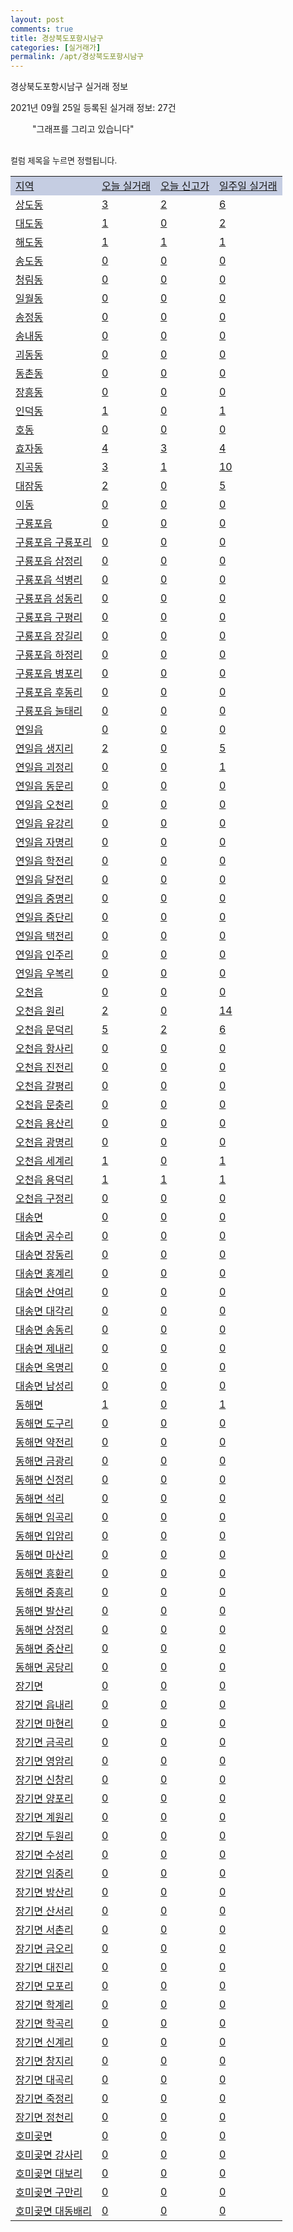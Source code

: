 ```yaml
---
layout: post
comments: true
title: 경상북도포항시남구
categories: [실거래가]
permalink: /apt/경상북도포항시남구
---
```


경상북도포항시남구 실거래 정보

2021년 09월 25일 등록된 실거래 정보: 27건

<!--<script async src="https://pagead2.googlesyndication.com/pagead/js/adsbygoogle.js?client=ca-pub-3485438051770037"
 crossorigin="anonymous"></script>-->

<script type="text/javascript">
  google.charts.load('current', {'packages':['corechart']});
  google.charts.setOnLoadCallback(drawChart);

  function drawChart() {
    var data = google.visualization.arrayToDataTable([['거래일', '매매', '전월세', '전매'], ['21-01', 165, 311, 223], ['21-02', 157, 309, 109], ['21-03', 221, 412, 46], ['21-04', 235, 234, 16], ['21-05', 221, 178, 15], ['21-06', 219, 198, 12], ['21-07', 280, 187, 6], ['21-08', 285, 221, 16], ['21-09', 101, 85, 8]]);

    var options = {
      title: '최근 1년간 유형별 거래량 추이',
      legend: { position: 'bottom' }
    };

    setTimeout(function() {
        var chart = new google.visualization.LineChart(document.getElementById('columnchart_material'));
        chart.draw(data, (options));
        document.getElementById('loading').style.display = 'none';
        var dayLabel = (new Date()).getDay();
        if (dayLabel < 2) {
            sorttable.innerSortFunction.apply(document.getElementById('week'), []);
            sorttable.innerSortFunction.apply(document.getElementById('week'), []);        
        }
        else {
            sorttable.innerSortFunction.apply(document.getElementById('today'), []);
            sorttable.innerSortFunction.apply(document.getElementById('today'), []);
        }
    }, 200);

  }
</script>

<div id="loading" style="z-index:20; display: block; margin-left: 35px">"그래프를 그리고 있습니다"</div>
<div id="columnchart_material" style="width: 95%; margin-left: -35px; display: block"></div>
<!--<div style="width: 95%; margin-left: -35px; display: block">
      <script async src="https://pagead2.googlesyndication.com/pagead/js/adsbygoogle.js?client=ca-pub-3485438051770037"
          crossorigin="anonymous"></script>
      <ins class="adsbygoogle"
          style="display:block"
          data-ad-format="fluid"
          data-ad-layout-key="-fb+5w+4e-db+86"
          data-ad-client="ca-pub-3485438051770037"
          data-ad-slot="1827090281"></ins>
      <script>
          (adsbygoogle = window.adsbygoogle || []).push({});
      </script>
</div>-->
<br>

<font size='small' style='font-size: small;'>컬럼 제목을 누르면 정렬됩니다.</font>
<table class="sortable">
  <tr style='background-color: rgba(114, 132, 186,0.4);'>
    <td id="region"><a href="#">지역</a></td>
    <td id="today"><a href="#">오늘 실거래</a></td>
    <td id="today_new"><a href="#">오늘 신고가</a></td>
    <td id="week"><a href="#">일주일 실거래</a></td>
  </tr>

  
  <tr class="item">
    <td><a href="경상북도포항시남구상도동">상도동</a></td>
    <td><a href="경상북도포항시남구상도동">3</a></td>
    <td><a href="경상북도포항시남구상도동">2</a></td>
    <td><a href="경상북도포항시남구상도동">6</a></td>
  </tr>
    

  <tr class="item">
    <td><a href="경상북도포항시남구대도동">대도동</a></td>
    <td><a href="경상북도포항시남구대도동">1</a></td>
    <td><a href="경상북도포항시남구대도동">0</a></td>
    <td><a href="경상북도포항시남구대도동">2</a></td>
  </tr>
    

  <tr class="item">
    <td><a href="경상북도포항시남구해도동">해도동</a></td>
    <td><a href="경상북도포항시남구해도동">1</a></td>
    <td><a href="경상북도포항시남구해도동">1</a></td>
    <td><a href="경상북도포항시남구해도동">1</a></td>
  </tr>
    

  <tr class="item">
    <td><a href="경상북도포항시남구송도동">송도동</a></td>
    <td><a href="경상북도포항시남구송도동">0</a></td>
    <td><a href="경상북도포항시남구송도동">0</a></td>
    <td><a href="경상북도포항시남구송도동">0</a></td>
  </tr>
    

  <tr class="item">
    <td><a href="경상북도포항시남구청림동">청림동</a></td>
    <td><a href="경상북도포항시남구청림동">0</a></td>
    <td><a href="경상북도포항시남구청림동">0</a></td>
    <td><a href="경상북도포항시남구청림동">0</a></td>
  </tr>
    

  <tr class="item">
    <td><a href="경상북도포항시남구일월동">일월동</a></td>
    <td><a href="경상북도포항시남구일월동">0</a></td>
    <td><a href="경상북도포항시남구일월동">0</a></td>
    <td><a href="경상북도포항시남구일월동">0</a></td>
  </tr>
    

  <tr class="item">
    <td><a href="경상북도포항시남구송정동">송정동</a></td>
    <td><a href="경상북도포항시남구송정동">0</a></td>
    <td><a href="경상북도포항시남구송정동">0</a></td>
    <td><a href="경상북도포항시남구송정동">0</a></td>
  </tr>
    

  <tr class="item">
    <td><a href="경상북도포항시남구송내동">송내동</a></td>
    <td><a href="경상북도포항시남구송내동">0</a></td>
    <td><a href="경상북도포항시남구송내동">0</a></td>
    <td><a href="경상북도포항시남구송내동">0</a></td>
  </tr>
    

  <tr class="item">
    <td><a href="경상북도포항시남구괴동동">괴동동</a></td>
    <td><a href="경상북도포항시남구괴동동">0</a></td>
    <td><a href="경상북도포항시남구괴동동">0</a></td>
    <td><a href="경상북도포항시남구괴동동">0</a></td>
  </tr>
    

  <tr class="item">
    <td><a href="경상북도포항시남구동촌동">동촌동</a></td>
    <td><a href="경상북도포항시남구동촌동">0</a></td>
    <td><a href="경상북도포항시남구동촌동">0</a></td>
    <td><a href="경상북도포항시남구동촌동">0</a></td>
  </tr>
    

  <tr class="item">
    <td><a href="경상북도포항시남구장흥동">장흥동</a></td>
    <td><a href="경상북도포항시남구장흥동">0</a></td>
    <td><a href="경상북도포항시남구장흥동">0</a></td>
    <td><a href="경상북도포항시남구장흥동">0</a></td>
  </tr>
    

  <tr class="item">
    <td><a href="경상북도포항시남구인덕동">인덕동</a></td>
    <td><a href="경상북도포항시남구인덕동">1</a></td>
    <td><a href="경상북도포항시남구인덕동">0</a></td>
    <td><a href="경상북도포항시남구인덕동">1</a></td>
  </tr>
    

  <tr class="item">
    <td><a href="경상북도포항시남구호동">호동</a></td>
    <td><a href="경상북도포항시남구호동">0</a></td>
    <td><a href="경상북도포항시남구호동">0</a></td>
    <td><a href="경상북도포항시남구호동">0</a></td>
  </tr>
    

  <tr class="item">
    <td><a href="경상북도포항시남구효자동">효자동</a></td>
    <td><a href="경상북도포항시남구효자동">4</a></td>
    <td><a href="경상북도포항시남구효자동">3</a></td>
    <td><a href="경상북도포항시남구효자동">4</a></td>
  </tr>
    

  <tr class="item">
    <td><a href="경상북도포항시남구지곡동">지곡동</a></td>
    <td><a href="경상북도포항시남구지곡동">3</a></td>
    <td><a href="경상북도포항시남구지곡동">1</a></td>
    <td><a href="경상북도포항시남구지곡동">10</a></td>
  </tr>
    

  <tr class="item">
    <td><a href="경상북도포항시남구대잠동">대잠동</a></td>
    <td><a href="경상북도포항시남구대잠동">2</a></td>
    <td><a href="경상북도포항시남구대잠동">0</a></td>
    <td><a href="경상북도포항시남구대잠동">5</a></td>
  </tr>
    

  <tr class="item">
    <td><a href="경상북도포항시남구이동">이동</a></td>
    <td><a href="경상북도포항시남구이동">0</a></td>
    <td><a href="경상북도포항시남구이동">0</a></td>
    <td><a href="경상북도포항시남구이동">0</a></td>
  </tr>
    

  <tr class="item">
    <td><a href="경상북도포항시남구구룡포읍">구룡포읍</a></td>
    <td><a href="경상북도포항시남구구룡포읍">0</a></td>
    <td><a href="경상북도포항시남구구룡포읍">0</a></td>
    <td><a href="경상북도포항시남구구룡포읍">0</a></td>
  </tr>
    

  <tr class="item">
    <td><a href="경상북도포항시남구구룡포읍구룡포리">구룡포읍 구룡포리</a></td>
    <td><a href="경상북도포항시남구구룡포읍구룡포리">0</a></td>
    <td><a href="경상북도포항시남구구룡포읍구룡포리">0</a></td>
    <td><a href="경상북도포항시남구구룡포읍구룡포리">0</a></td>
  </tr>
    

  <tr class="item">
    <td><a href="경상북도포항시남구구룡포읍삼정리">구룡포읍 삼정리</a></td>
    <td><a href="경상북도포항시남구구룡포읍삼정리">0</a></td>
    <td><a href="경상북도포항시남구구룡포읍삼정리">0</a></td>
    <td><a href="경상북도포항시남구구룡포읍삼정리">0</a></td>
  </tr>
    

  <tr class="item">
    <td><a href="경상북도포항시남구구룡포읍석병리">구룡포읍 석병리</a></td>
    <td><a href="경상북도포항시남구구룡포읍석병리">0</a></td>
    <td><a href="경상북도포항시남구구룡포읍석병리">0</a></td>
    <td><a href="경상북도포항시남구구룡포읍석병리">0</a></td>
  </tr>
    

  <tr class="item">
    <td><a href="경상북도포항시남구구룡포읍성동리">구룡포읍 성동리</a></td>
    <td><a href="경상북도포항시남구구룡포읍성동리">0</a></td>
    <td><a href="경상북도포항시남구구룡포읍성동리">0</a></td>
    <td><a href="경상북도포항시남구구룡포읍성동리">0</a></td>
  </tr>
    

  <tr class="item">
    <td><a href="경상북도포항시남구구룡포읍구평리">구룡포읍 구평리</a></td>
    <td><a href="경상북도포항시남구구룡포읍구평리">0</a></td>
    <td><a href="경상북도포항시남구구룡포읍구평리">0</a></td>
    <td><a href="경상북도포항시남구구룡포읍구평리">0</a></td>
  </tr>
    

  <tr class="item">
    <td><a href="경상북도포항시남구구룡포읍장길리">구룡포읍 장길리</a></td>
    <td><a href="경상북도포항시남구구룡포읍장길리">0</a></td>
    <td><a href="경상북도포항시남구구룡포읍장길리">0</a></td>
    <td><a href="경상북도포항시남구구룡포읍장길리">0</a></td>
  </tr>
    

  <tr class="item">
    <td><a href="경상북도포항시남구구룡포읍하정리">구룡포읍 하정리</a></td>
    <td><a href="경상북도포항시남구구룡포읍하정리">0</a></td>
    <td><a href="경상북도포항시남구구룡포읍하정리">0</a></td>
    <td><a href="경상북도포항시남구구룡포읍하정리">0</a></td>
  </tr>
    

  <tr class="item">
    <td><a href="경상북도포항시남구구룡포읍병포리">구룡포읍 병포리</a></td>
    <td><a href="경상북도포항시남구구룡포읍병포리">0</a></td>
    <td><a href="경상북도포항시남구구룡포읍병포리">0</a></td>
    <td><a href="경상북도포항시남구구룡포읍병포리">0</a></td>
  </tr>
    

  <tr class="item">
    <td><a href="경상북도포항시남구구룡포읍후동리">구룡포읍 후동리</a></td>
    <td><a href="경상북도포항시남구구룡포읍후동리">0</a></td>
    <td><a href="경상북도포항시남구구룡포읍후동리">0</a></td>
    <td><a href="경상북도포항시남구구룡포읍후동리">0</a></td>
  </tr>
    

  <tr class="item">
    <td><a href="경상북도포항시남구구룡포읍눌태리">구룡포읍 눌태리</a></td>
    <td><a href="경상북도포항시남구구룡포읍눌태리">0</a></td>
    <td><a href="경상북도포항시남구구룡포읍눌태리">0</a></td>
    <td><a href="경상북도포항시남구구룡포읍눌태리">0</a></td>
  </tr>
    

  <tr class="item">
    <td><a href="경상북도포항시남구연일읍">연일읍</a></td>
    <td><a href="경상북도포항시남구연일읍">0</a></td>
    <td><a href="경상북도포항시남구연일읍">0</a></td>
    <td><a href="경상북도포항시남구연일읍">0</a></td>
  </tr>
    

  <tr class="item">
    <td><a href="경상북도포항시남구연일읍생지리">연일읍 생지리</a></td>
    <td><a href="경상북도포항시남구연일읍생지리">2</a></td>
    <td><a href="경상북도포항시남구연일읍생지리">0</a></td>
    <td><a href="경상북도포항시남구연일읍생지리">5</a></td>
  </tr>
    

  <tr class="item">
    <td><a href="경상북도포항시남구연일읍괴정리">연일읍 괴정리</a></td>
    <td><a href="경상북도포항시남구연일읍괴정리">0</a></td>
    <td><a href="경상북도포항시남구연일읍괴정리">0</a></td>
    <td><a href="경상북도포항시남구연일읍괴정리">1</a></td>
  </tr>
    

  <tr class="item">
    <td><a href="경상북도포항시남구연일읍동문리">연일읍 동문리</a></td>
    <td><a href="경상북도포항시남구연일읍동문리">0</a></td>
    <td><a href="경상북도포항시남구연일읍동문리">0</a></td>
    <td><a href="경상북도포항시남구연일읍동문리">0</a></td>
  </tr>
    

  <tr class="item">
    <td><a href="경상북도포항시남구연일읍오천리">연일읍 오천리</a></td>
    <td><a href="경상북도포항시남구연일읍오천리">0</a></td>
    <td><a href="경상북도포항시남구연일읍오천리">0</a></td>
    <td><a href="경상북도포항시남구연일읍오천리">0</a></td>
  </tr>
    

  <tr class="item">
    <td><a href="경상북도포항시남구연일읍유강리">연일읍 유강리</a></td>
    <td><a href="경상북도포항시남구연일읍유강리">0</a></td>
    <td><a href="경상북도포항시남구연일읍유강리">0</a></td>
    <td><a href="경상북도포항시남구연일읍유강리">0</a></td>
  </tr>
    

  <tr class="item">
    <td><a href="경상북도포항시남구연일읍자명리">연일읍 자명리</a></td>
    <td><a href="경상북도포항시남구연일읍자명리">0</a></td>
    <td><a href="경상북도포항시남구연일읍자명리">0</a></td>
    <td><a href="경상북도포항시남구연일읍자명리">0</a></td>
  </tr>
    

  <tr class="item">
    <td><a href="경상북도포항시남구연일읍학전리">연일읍 학전리</a></td>
    <td><a href="경상북도포항시남구연일읍학전리">0</a></td>
    <td><a href="경상북도포항시남구연일읍학전리">0</a></td>
    <td><a href="경상북도포항시남구연일읍학전리">0</a></td>
  </tr>
    

  <tr class="item">
    <td><a href="경상북도포항시남구연일읍달전리">연일읍 달전리</a></td>
    <td><a href="경상북도포항시남구연일읍달전리">0</a></td>
    <td><a href="경상북도포항시남구연일읍달전리">0</a></td>
    <td><a href="경상북도포항시남구연일읍달전리">0</a></td>
  </tr>
    

  <tr class="item">
    <td><a href="경상북도포항시남구연일읍중명리">연일읍 중명리</a></td>
    <td><a href="경상북도포항시남구연일읍중명리">0</a></td>
    <td><a href="경상북도포항시남구연일읍중명리">0</a></td>
    <td><a href="경상북도포항시남구연일읍중명리">0</a></td>
  </tr>
    

  <tr class="item">
    <td><a href="경상북도포항시남구연일읍중단리">연일읍 중단리</a></td>
    <td><a href="경상북도포항시남구연일읍중단리">0</a></td>
    <td><a href="경상북도포항시남구연일읍중단리">0</a></td>
    <td><a href="경상북도포항시남구연일읍중단리">0</a></td>
  </tr>
    

  <tr class="item">
    <td><a href="경상북도포항시남구연일읍택전리">연일읍 택전리</a></td>
    <td><a href="경상북도포항시남구연일읍택전리">0</a></td>
    <td><a href="경상북도포항시남구연일읍택전리">0</a></td>
    <td><a href="경상북도포항시남구연일읍택전리">0</a></td>
  </tr>
    

  <tr class="item">
    <td><a href="경상북도포항시남구연일읍인주리">연일읍 인주리</a></td>
    <td><a href="경상북도포항시남구연일읍인주리">0</a></td>
    <td><a href="경상북도포항시남구연일읍인주리">0</a></td>
    <td><a href="경상북도포항시남구연일읍인주리">0</a></td>
  </tr>
    

  <tr class="item">
    <td><a href="경상북도포항시남구연일읍우복리">연일읍 우복리</a></td>
    <td><a href="경상북도포항시남구연일읍우복리">0</a></td>
    <td><a href="경상북도포항시남구연일읍우복리">0</a></td>
    <td><a href="경상북도포항시남구연일읍우복리">0</a></td>
  </tr>
    

  <tr class="item">
    <td><a href="경상북도포항시남구오천읍">오천읍</a></td>
    <td><a href="경상북도포항시남구오천읍">0</a></td>
    <td><a href="경상북도포항시남구오천읍">0</a></td>
    <td><a href="경상북도포항시남구오천읍">0</a></td>
  </tr>
    

  <tr class="item">
    <td><a href="경상북도포항시남구오천읍원리">오천읍 원리</a></td>
    <td><a href="경상북도포항시남구오천읍원리">2</a></td>
    <td><a href="경상북도포항시남구오천읍원리">0</a></td>
    <td><a href="경상북도포항시남구오천읍원리">14</a></td>
  </tr>
    

  <tr class="item">
    <td><a href="경상북도포항시남구오천읍문덕리">오천읍 문덕리</a></td>
    <td><a href="경상북도포항시남구오천읍문덕리">5</a></td>
    <td><a href="경상북도포항시남구오천읍문덕리">2</a></td>
    <td><a href="경상북도포항시남구오천읍문덕리">6</a></td>
  </tr>
    

  <tr class="item">
    <td><a href="경상북도포항시남구오천읍항사리">오천읍 항사리</a></td>
    <td><a href="경상북도포항시남구오천읍항사리">0</a></td>
    <td><a href="경상북도포항시남구오천읍항사리">0</a></td>
    <td><a href="경상북도포항시남구오천읍항사리">0</a></td>
  </tr>
    

  <tr class="item">
    <td><a href="경상북도포항시남구오천읍진전리">오천읍 진전리</a></td>
    <td><a href="경상북도포항시남구오천읍진전리">0</a></td>
    <td><a href="경상북도포항시남구오천읍진전리">0</a></td>
    <td><a href="경상북도포항시남구오천읍진전리">0</a></td>
  </tr>
    

  <tr class="item">
    <td><a href="경상북도포항시남구오천읍갈평리">오천읍 갈평리</a></td>
    <td><a href="경상북도포항시남구오천읍갈평리">0</a></td>
    <td><a href="경상북도포항시남구오천읍갈평리">0</a></td>
    <td><a href="경상북도포항시남구오천읍갈평리">0</a></td>
  </tr>
    

  <tr class="item">
    <td><a href="경상북도포항시남구오천읍문충리">오천읍 문충리</a></td>
    <td><a href="경상북도포항시남구오천읍문충리">0</a></td>
    <td><a href="경상북도포항시남구오천읍문충리">0</a></td>
    <td><a href="경상북도포항시남구오천읍문충리">0</a></td>
  </tr>
    

  <tr class="item">
    <td><a href="경상북도포항시남구오천읍용산리">오천읍 용산리</a></td>
    <td><a href="경상북도포항시남구오천읍용산리">0</a></td>
    <td><a href="경상북도포항시남구오천읍용산리">0</a></td>
    <td><a href="경상북도포항시남구오천읍용산리">0</a></td>
  </tr>
    

  <tr class="item">
    <td><a href="경상북도포항시남구오천읍광명리">오천읍 광명리</a></td>
    <td><a href="경상북도포항시남구오천읍광명리">0</a></td>
    <td><a href="경상북도포항시남구오천읍광명리">0</a></td>
    <td><a href="경상북도포항시남구오천읍광명리">0</a></td>
  </tr>
    

  <tr class="item">
    <td><a href="경상북도포항시남구오천읍세계리">오천읍 세계리</a></td>
    <td><a href="경상북도포항시남구오천읍세계리">1</a></td>
    <td><a href="경상북도포항시남구오천읍세계리">0</a></td>
    <td><a href="경상북도포항시남구오천읍세계리">1</a></td>
  </tr>
    

  <tr class="item">
    <td><a href="경상북도포항시남구오천읍용덕리">오천읍 용덕리</a></td>
    <td><a href="경상북도포항시남구오천읍용덕리">1</a></td>
    <td><a href="경상북도포항시남구오천읍용덕리">1</a></td>
    <td><a href="경상북도포항시남구오천읍용덕리">1</a></td>
  </tr>
    

  <tr class="item">
    <td><a href="경상북도포항시남구오천읍구정리">오천읍 구정리</a></td>
    <td><a href="경상북도포항시남구오천읍구정리">0</a></td>
    <td><a href="경상북도포항시남구오천읍구정리">0</a></td>
    <td><a href="경상북도포항시남구오천읍구정리">0</a></td>
  </tr>
    

  <tr class="item">
    <td><a href="경상북도포항시남구대송면">대송면</a></td>
    <td><a href="경상북도포항시남구대송면">0</a></td>
    <td><a href="경상북도포항시남구대송면">0</a></td>
    <td><a href="경상북도포항시남구대송면">0</a></td>
  </tr>
    

  <tr class="item">
    <td><a href="경상북도포항시남구대송면공수리">대송면 공수리</a></td>
    <td><a href="경상북도포항시남구대송면공수리">0</a></td>
    <td><a href="경상북도포항시남구대송면공수리">0</a></td>
    <td><a href="경상북도포항시남구대송면공수리">0</a></td>
  </tr>
    

  <tr class="item">
    <td><a href="경상북도포항시남구대송면장동리">대송면 장동리</a></td>
    <td><a href="경상북도포항시남구대송면장동리">0</a></td>
    <td><a href="경상북도포항시남구대송면장동리">0</a></td>
    <td><a href="경상북도포항시남구대송면장동리">0</a></td>
  </tr>
    

  <tr class="item">
    <td><a href="경상북도포항시남구대송면홍계리">대송면 홍계리</a></td>
    <td><a href="경상북도포항시남구대송면홍계리">0</a></td>
    <td><a href="경상북도포항시남구대송면홍계리">0</a></td>
    <td><a href="경상북도포항시남구대송면홍계리">0</a></td>
  </tr>
    

  <tr class="item">
    <td><a href="경상북도포항시남구대송면산여리">대송면 산여리</a></td>
    <td><a href="경상북도포항시남구대송면산여리">0</a></td>
    <td><a href="경상북도포항시남구대송면산여리">0</a></td>
    <td><a href="경상북도포항시남구대송면산여리">0</a></td>
  </tr>
    

  <tr class="item">
    <td><a href="경상북도포항시남구대송면대각리">대송면 대각리</a></td>
    <td><a href="경상북도포항시남구대송면대각리">0</a></td>
    <td><a href="경상북도포항시남구대송면대각리">0</a></td>
    <td><a href="경상북도포항시남구대송면대각리">0</a></td>
  </tr>
    

  <tr class="item">
    <td><a href="경상북도포항시남구대송면송동리">대송면 송동리</a></td>
    <td><a href="경상북도포항시남구대송면송동리">0</a></td>
    <td><a href="경상북도포항시남구대송면송동리">0</a></td>
    <td><a href="경상북도포항시남구대송면송동리">0</a></td>
  </tr>
    

  <tr class="item">
    <td><a href="경상북도포항시남구대송면제내리">대송면 제내리</a></td>
    <td><a href="경상북도포항시남구대송면제내리">0</a></td>
    <td><a href="경상북도포항시남구대송면제내리">0</a></td>
    <td><a href="경상북도포항시남구대송면제내리">0</a></td>
  </tr>
    

  <tr class="item">
    <td><a href="경상북도포항시남구대송면옥명리">대송면 옥명리</a></td>
    <td><a href="경상북도포항시남구대송면옥명리">0</a></td>
    <td><a href="경상북도포항시남구대송면옥명리">0</a></td>
    <td><a href="경상북도포항시남구대송면옥명리">0</a></td>
  </tr>
    

  <tr class="item">
    <td><a href="경상북도포항시남구대송면남성리">대송면 남성리</a></td>
    <td><a href="경상북도포항시남구대송면남성리">0</a></td>
    <td><a href="경상북도포항시남구대송면남성리">0</a></td>
    <td><a href="경상북도포항시남구대송면남성리">0</a></td>
  </tr>
    

  <tr class="item">
    <td><a href="경상북도포항시남구동해면">동해면</a></td>
    <td><a href="경상북도포항시남구동해면">1</a></td>
    <td><a href="경상북도포항시남구동해면">0</a></td>
    <td><a href="경상북도포항시남구동해면">1</a></td>
  </tr>
    

  <tr class="item">
    <td><a href="경상북도포항시남구동해면도구리">동해면 도구리</a></td>
    <td><a href="경상북도포항시남구동해면도구리">0</a></td>
    <td><a href="경상북도포항시남구동해면도구리">0</a></td>
    <td><a href="경상북도포항시남구동해면도구리">0</a></td>
  </tr>
    

  <tr class="item">
    <td><a href="경상북도포항시남구동해면약전리">동해면 약전리</a></td>
    <td><a href="경상북도포항시남구동해면약전리">0</a></td>
    <td><a href="경상북도포항시남구동해면약전리">0</a></td>
    <td><a href="경상북도포항시남구동해면약전리">0</a></td>
  </tr>
    

  <tr class="item">
    <td><a href="경상북도포항시남구동해면금광리">동해면 금광리</a></td>
    <td><a href="경상북도포항시남구동해면금광리">0</a></td>
    <td><a href="경상북도포항시남구동해면금광리">0</a></td>
    <td><a href="경상북도포항시남구동해면금광리">0</a></td>
  </tr>
    

  <tr class="item">
    <td><a href="경상북도포항시남구동해면신정리">동해면 신정리</a></td>
    <td><a href="경상북도포항시남구동해면신정리">0</a></td>
    <td><a href="경상북도포항시남구동해면신정리">0</a></td>
    <td><a href="경상북도포항시남구동해면신정리">0</a></td>
  </tr>
    

  <tr class="item">
    <td><a href="경상북도포항시남구동해면석리">동해면 석리</a></td>
    <td><a href="경상북도포항시남구동해면석리">0</a></td>
    <td><a href="경상북도포항시남구동해면석리">0</a></td>
    <td><a href="경상북도포항시남구동해면석리">0</a></td>
  </tr>
    

  <tr class="item">
    <td><a href="경상북도포항시남구동해면임곡리">동해면 임곡리</a></td>
    <td><a href="경상북도포항시남구동해면임곡리">0</a></td>
    <td><a href="경상북도포항시남구동해면임곡리">0</a></td>
    <td><a href="경상북도포항시남구동해면임곡리">0</a></td>
  </tr>
    

  <tr class="item">
    <td><a href="경상북도포항시남구동해면입암리">동해면 입암리</a></td>
    <td><a href="경상북도포항시남구동해면입암리">0</a></td>
    <td><a href="경상북도포항시남구동해면입암리">0</a></td>
    <td><a href="경상북도포항시남구동해면입암리">0</a></td>
  </tr>
    

  <tr class="item">
    <td><a href="경상북도포항시남구동해면마산리">동해면 마산리</a></td>
    <td><a href="경상북도포항시남구동해면마산리">0</a></td>
    <td><a href="경상북도포항시남구동해면마산리">0</a></td>
    <td><a href="경상북도포항시남구동해면마산리">0</a></td>
  </tr>
    

  <tr class="item">
    <td><a href="경상북도포항시남구동해면흥환리">동해면 흥환리</a></td>
    <td><a href="경상북도포항시남구동해면흥환리">0</a></td>
    <td><a href="경상북도포항시남구동해면흥환리">0</a></td>
    <td><a href="경상북도포항시남구동해면흥환리">0</a></td>
  </tr>
    

  <tr class="item">
    <td><a href="경상북도포항시남구동해면중흥리">동해면 중흥리</a></td>
    <td><a href="경상북도포항시남구동해면중흥리">0</a></td>
    <td><a href="경상북도포항시남구동해면중흥리">0</a></td>
    <td><a href="경상북도포항시남구동해면중흥리">0</a></td>
  </tr>
    

  <tr class="item">
    <td><a href="경상북도포항시남구동해면발산리">동해면 발산리</a></td>
    <td><a href="경상북도포항시남구동해면발산리">0</a></td>
    <td><a href="경상북도포항시남구동해면발산리">0</a></td>
    <td><a href="경상북도포항시남구동해면발산리">0</a></td>
  </tr>
    

  <tr class="item">
    <td><a href="경상북도포항시남구동해면상정리">동해면 상정리</a></td>
    <td><a href="경상북도포항시남구동해면상정리">0</a></td>
    <td><a href="경상북도포항시남구동해면상정리">0</a></td>
    <td><a href="경상북도포항시남구동해면상정리">0</a></td>
  </tr>
    

  <tr class="item">
    <td><a href="경상북도포항시남구동해면중산리">동해면 중산리</a></td>
    <td><a href="경상북도포항시남구동해면중산리">0</a></td>
    <td><a href="경상북도포항시남구동해면중산리">0</a></td>
    <td><a href="경상북도포항시남구동해면중산리">0</a></td>
  </tr>
    

  <tr class="item">
    <td><a href="경상북도포항시남구동해면공당리">동해면 공당리</a></td>
    <td><a href="경상북도포항시남구동해면공당리">0</a></td>
    <td><a href="경상북도포항시남구동해면공당리">0</a></td>
    <td><a href="경상북도포항시남구동해면공당리">0</a></td>
  </tr>
    

  <tr class="item">
    <td><a href="경상북도포항시남구장기면">장기면</a></td>
    <td><a href="경상북도포항시남구장기면">0</a></td>
    <td><a href="경상북도포항시남구장기면">0</a></td>
    <td><a href="경상북도포항시남구장기면">0</a></td>
  </tr>
    

  <tr class="item">
    <td><a href="경상북도포항시남구장기면읍내리">장기면 읍내리</a></td>
    <td><a href="경상북도포항시남구장기면읍내리">0</a></td>
    <td><a href="경상북도포항시남구장기면읍내리">0</a></td>
    <td><a href="경상북도포항시남구장기면읍내리">0</a></td>
  </tr>
    

  <tr class="item">
    <td><a href="경상북도포항시남구장기면마현리">장기면 마현리</a></td>
    <td><a href="경상북도포항시남구장기면마현리">0</a></td>
    <td><a href="경상북도포항시남구장기면마현리">0</a></td>
    <td><a href="경상북도포항시남구장기면마현리">0</a></td>
  </tr>
    

  <tr class="item">
    <td><a href="경상북도포항시남구장기면금곡리">장기면 금곡리</a></td>
    <td><a href="경상북도포항시남구장기면금곡리">0</a></td>
    <td><a href="경상북도포항시남구장기면금곡리">0</a></td>
    <td><a href="경상북도포항시남구장기면금곡리">0</a></td>
  </tr>
    

  <tr class="item">
    <td><a href="경상북도포항시남구장기면영암리">장기면 영암리</a></td>
    <td><a href="경상북도포항시남구장기면영암리">0</a></td>
    <td><a href="경상북도포항시남구장기면영암리">0</a></td>
    <td><a href="경상북도포항시남구장기면영암리">0</a></td>
  </tr>
    

  <tr class="item">
    <td><a href="경상북도포항시남구장기면신창리">장기면 신창리</a></td>
    <td><a href="경상북도포항시남구장기면신창리">0</a></td>
    <td><a href="경상북도포항시남구장기면신창리">0</a></td>
    <td><a href="경상북도포항시남구장기면신창리">0</a></td>
  </tr>
    

  <tr class="item">
    <td><a href="경상북도포항시남구장기면양포리">장기면 양포리</a></td>
    <td><a href="경상북도포항시남구장기면양포리">0</a></td>
    <td><a href="경상북도포항시남구장기면양포리">0</a></td>
    <td><a href="경상북도포항시남구장기면양포리">0</a></td>
  </tr>
    

  <tr class="item">
    <td><a href="경상북도포항시남구장기면계원리">장기면 계원리</a></td>
    <td><a href="경상북도포항시남구장기면계원리">0</a></td>
    <td><a href="경상북도포항시남구장기면계원리">0</a></td>
    <td><a href="경상북도포항시남구장기면계원리">0</a></td>
  </tr>
    

  <tr class="item">
    <td><a href="경상북도포항시남구장기면두원리">장기면 두원리</a></td>
    <td><a href="경상북도포항시남구장기면두원리">0</a></td>
    <td><a href="경상북도포항시남구장기면두원리">0</a></td>
    <td><a href="경상북도포항시남구장기면두원리">0</a></td>
  </tr>
    

  <tr class="item">
    <td><a href="경상북도포항시남구장기면수성리">장기면 수성리</a></td>
    <td><a href="경상북도포항시남구장기면수성리">0</a></td>
    <td><a href="경상북도포항시남구장기면수성리">0</a></td>
    <td><a href="경상북도포항시남구장기면수성리">0</a></td>
  </tr>
    

  <tr class="item">
    <td><a href="경상북도포항시남구장기면임중리">장기면 임중리</a></td>
    <td><a href="경상북도포항시남구장기면임중리">0</a></td>
    <td><a href="경상북도포항시남구장기면임중리">0</a></td>
    <td><a href="경상북도포항시남구장기면임중리">0</a></td>
  </tr>
    

  <tr class="item">
    <td><a href="경상북도포항시남구장기면방산리">장기면 방산리</a></td>
    <td><a href="경상북도포항시남구장기면방산리">0</a></td>
    <td><a href="경상북도포항시남구장기면방산리">0</a></td>
    <td><a href="경상북도포항시남구장기면방산리">0</a></td>
  </tr>
    

  <tr class="item">
    <td><a href="경상북도포항시남구장기면산서리">장기면 산서리</a></td>
    <td><a href="경상북도포항시남구장기면산서리">0</a></td>
    <td><a href="경상북도포항시남구장기면산서리">0</a></td>
    <td><a href="경상북도포항시남구장기면산서리">0</a></td>
  </tr>
    

  <tr class="item">
    <td><a href="경상북도포항시남구장기면서촌리">장기면 서촌리</a></td>
    <td><a href="경상북도포항시남구장기면서촌리">0</a></td>
    <td><a href="경상북도포항시남구장기면서촌리">0</a></td>
    <td><a href="경상북도포항시남구장기면서촌리">0</a></td>
  </tr>
    

  <tr class="item">
    <td><a href="경상북도포항시남구장기면금오리">장기면 금오리</a></td>
    <td><a href="경상북도포항시남구장기면금오리">0</a></td>
    <td><a href="경상북도포항시남구장기면금오리">0</a></td>
    <td><a href="경상북도포항시남구장기면금오리">0</a></td>
  </tr>
    

  <tr class="item">
    <td><a href="경상북도포항시남구장기면대진리">장기면 대진리</a></td>
    <td><a href="경상북도포항시남구장기면대진리">0</a></td>
    <td><a href="경상북도포항시남구장기면대진리">0</a></td>
    <td><a href="경상북도포항시남구장기면대진리">0</a></td>
  </tr>
    

  <tr class="item">
    <td><a href="경상북도포항시남구장기면모포리">장기면 모포리</a></td>
    <td><a href="경상북도포항시남구장기면모포리">0</a></td>
    <td><a href="경상북도포항시남구장기면모포리">0</a></td>
    <td><a href="경상북도포항시남구장기면모포리">0</a></td>
  </tr>
    

  <tr class="item">
    <td><a href="경상북도포항시남구장기면학계리">장기면 학계리</a></td>
    <td><a href="경상북도포항시남구장기면학계리">0</a></td>
    <td><a href="경상북도포항시남구장기면학계리">0</a></td>
    <td><a href="경상북도포항시남구장기면학계리">0</a></td>
  </tr>
    

  <tr class="item">
    <td><a href="경상북도포항시남구장기면학곡리">장기면 학곡리</a></td>
    <td><a href="경상북도포항시남구장기면학곡리">0</a></td>
    <td><a href="경상북도포항시남구장기면학곡리">0</a></td>
    <td><a href="경상북도포항시남구장기면학곡리">0</a></td>
  </tr>
    

  <tr class="item">
    <td><a href="경상북도포항시남구장기면신계리">장기면 신계리</a></td>
    <td><a href="경상북도포항시남구장기면신계리">0</a></td>
    <td><a href="경상북도포항시남구장기면신계리">0</a></td>
    <td><a href="경상북도포항시남구장기면신계리">0</a></td>
  </tr>
    

  <tr class="item">
    <td><a href="경상북도포항시남구장기면창지리">장기면 창지리</a></td>
    <td><a href="경상북도포항시남구장기면창지리">0</a></td>
    <td><a href="경상북도포항시남구장기면창지리">0</a></td>
    <td><a href="경상북도포항시남구장기면창지리">0</a></td>
  </tr>
    

  <tr class="item">
    <td><a href="경상북도포항시남구장기면대곡리">장기면 대곡리</a></td>
    <td><a href="경상북도포항시남구장기면대곡리">0</a></td>
    <td><a href="경상북도포항시남구장기면대곡리">0</a></td>
    <td><a href="경상북도포항시남구장기면대곡리">0</a></td>
  </tr>
    

  <tr class="item">
    <td><a href="경상북도포항시남구장기면죽정리">장기면 죽정리</a></td>
    <td><a href="경상북도포항시남구장기면죽정리">0</a></td>
    <td><a href="경상북도포항시남구장기면죽정리">0</a></td>
    <td><a href="경상북도포항시남구장기면죽정리">0</a></td>
  </tr>
    

  <tr class="item">
    <td><a href="경상북도포항시남구장기면정천리">장기면 정천리</a></td>
    <td><a href="경상북도포항시남구장기면정천리">0</a></td>
    <td><a href="경상북도포항시남구장기면정천리">0</a></td>
    <td><a href="경상북도포항시남구장기면정천리">0</a></td>
  </tr>
    

  <tr class="item">
    <td><a href="경상북도포항시남구호미곶면">호미곶면</a></td>
    <td><a href="경상북도포항시남구호미곶면">0</a></td>
    <td><a href="경상북도포항시남구호미곶면">0</a></td>
    <td><a href="경상북도포항시남구호미곶면">0</a></td>
  </tr>
    

  <tr class="item">
    <td><a href="경상북도포항시남구호미곶면강사리">호미곶면 강사리</a></td>
    <td><a href="경상북도포항시남구호미곶면강사리">0</a></td>
    <td><a href="경상북도포항시남구호미곶면강사리">0</a></td>
    <td><a href="경상북도포항시남구호미곶면강사리">0</a></td>
  </tr>
    

  <tr class="item">
    <td><a href="경상북도포항시남구호미곶면대보리">호미곶면 대보리</a></td>
    <td><a href="경상북도포항시남구호미곶면대보리">0</a></td>
    <td><a href="경상북도포항시남구호미곶면대보리">0</a></td>
    <td><a href="경상북도포항시남구호미곶면대보리">0</a></td>
  </tr>
    

  <tr class="item">
    <td><a href="경상북도포항시남구호미곶면구만리">호미곶면 구만리</a></td>
    <td><a href="경상북도포항시남구호미곶면구만리">0</a></td>
    <td><a href="경상북도포항시남구호미곶면구만리">0</a></td>
    <td><a href="경상북도포항시남구호미곶면구만리">0</a></td>
  </tr>
    

  <tr class="item">
    <td><a href="경상북도포항시남구호미곶면대동배리">호미곶면 대동배리</a></td>
    <td><a href="경상북도포항시남구호미곶면대동배리">0</a></td>
    <td><a href="경상북도포항시남구호미곶면대동배리">0</a></td>
    <td><a href="경상북도포항시남구호미곶면대동배리">0</a></td>
  </tr>
    


</table>


    